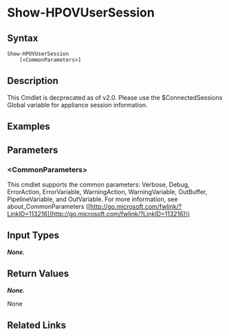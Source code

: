 ﻿---
description: Display user logon sessions.
---

# Show-HPOVUserSession

## Syntax

```text
Show-HPOVUserSession
    [<CommonParameters>]
```

## Description

This Cmdlet is decprecated as of v2.0.  Please use the $ConnectedSessions Global variable for appliance session information.

## Examples

## Parameters

### &lt;CommonParameters&gt;

This cmdlet supports the common parameters: Verbose, Debug, ErrorAction, ErrorVariable, WarningAction, WarningVariable, OutBuffer, PipelineVariable, and OutVariable. For more information, see about\_CommonParameters \([http://go.microsoft.com/fwlink/?LinkID=113216](http://go.microsoft.com/fwlink/?LinkID=113216)\)

## Input Types

_**None.**_

## Return Values

_**None.**_

 None

## Related Links

